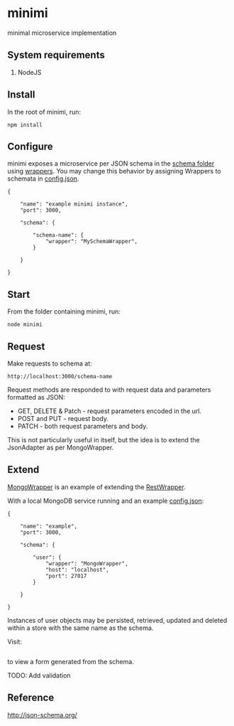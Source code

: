 # minimi

minimal microservice implementation


## System requirements

1. NodeJS


## Install

In the root of minimi, run:
```
npm install
```


## Configure

minimi exposes a microservice per JSON schema in the [schema folder](./schema) using [wrappers](./wrappers).
You may change this behavior by assigning Wrappers to schemata in [config.json](./config.json).

```
{

	"name": "example minimi instance",
	"port": 3000,

	"schema": {

		"schema-name": {
			"wrapper": "MySchemaWrapper",
		}

	}

}
```


## Start

From the folder containing minimi, run:
```
node minimi
```


## Request

Make requests to schema at:
```
http://localhost:3000/schema-name
```

Request methods are responded to with request data and parameters formatted as JSON:
* GET, DELETE & Patch - request parameters encoded in the url.
* POST and PUT - request body.
* PATCH - both request parameters and body.

This is not particularly useful in itself, but the idea is to extend the JsonAdapter as per MongoWrapper.


## Extend

[MongoWrapper](./wrappers/MongoWrapper.js) is an example of extending the [RestWrapper](./wrappers/RestWrapper.js).

With a local MongoDB service running and an example [config.json](./config.json):
```
{

	"name": "example",
	"port": 3000,

	"schema": {

		"user": {
			"wrapper": "MongoWrapper",
			"host": "localhost",
			"port": 27017
		}

	}

}
```

Instances of user objects may be persisted, retrieved, updated and deleted within a store with the same name as the schema.

Visit:
``` http://localhost:3000/user
```
to view a form generated from the schema.

TODO: Add validation


## Reference

http://json-schema.org/